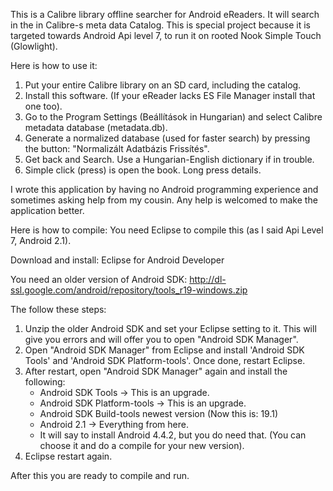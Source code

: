 
This is a Calibre library offline searcher for Android eReaders. It will search in the in Calibre-s meta data Catalog.
This is special project because it is targeted towards Android Api level 7, to run it on rooted Nook Simple Touch (Glowlight).

Here is how to use it:
1. Put your entire Calibre library on an SD card, including the catalog.
2. Install this software. (If your eReader lacks ES File Manager install that one too).
3. Go to the Program Settings (Beállítások in Hungarian) and select Calibre metadata database (metadata.db).
4. Generate a normalized database (used for faster search) by pressing the button: "Normalizált Adatbázis Frissítés".
5. Get back and Search. Use a Hungarian-English dictionary if in trouble.
6. Simple click (press) is open the book. Long press details.

I wrote this application by having no Android programming experience and sometimes asking help from my cousin.
Any help is welcomed to make the application better.

Here is how to compile:
You need Eclipse to compile this (as I said Api Level 7, Android 2.1).

Download and install: Eclipse for Android Developer

You need an older version of Android SDK:
http://dl-ssl.google.com/android/repository/tools_r19-windows.zip

The follow these steps:
1. Unzip the older Android SDK and set your Eclipse setting to it. This will give you errors and will offer you to open "Android SDK Manager".
2. Open "Android SDK Manager" from Eclipse and install 'Android SDK Tools' and 'Android SDK Platform-tools'. Once done, restart Eclipse.
3. After restart, open "Android SDK Manager" again and install the following:
	* Android SDK Tools -> This is an upgrade.
	* Android SDK Platform-tools -> This is an upgrade.
	* Android SDK Build-tools newest version (Now this is: 19.1)
	* Android 2.1 -> Everything from here.
	* It will say to install Android 4.4.2, but you do need that. (You can choose it and do a compile for your new version).
4. Eclipse restart again.

After this you are ready to compile and run.

